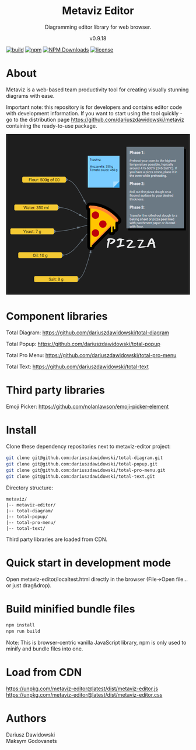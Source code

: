 <h1 align="center">
Metaviz Editor
</h1>
<p align="center">
Diagramming editor library for web browser.
</p>
<p align="center">
v0.9.18
</p>

[![build](https://github.com/dariuszdawidowski/metaviz-editor/actions/workflows/build.yml/badge.svg)](https://github.com/dariuszdawidowski/metaviz-editor/actions/workflows/build.yml)
[![npm](https://img.shields.io/npm/v/metaviz-editor)](https://www.npmjs.com/package/metaviz-editor)
[![NPM Downloads](https://img.shields.io/npm/dm/metaviz-editor)](https://www.npmjs.com/package/metaviz-editor)
[![license](https://img.shields.io/github/license/dariuszdawidowski/metaviz-editor?color=9cf)](./LICENSE)

# About

Metaviz is a web-based team productivity tool for creating visually stunning diagrams with ease.

Important note: this repository is for developers and contains editor code with development information.
If you want to start using the tool quickly - go to the distribution page https://github.com/dariuszdawidowski/metaviz containing the ready-to-use package.

<img src="https://raw.githubusercontent.com/dariuszdawidowski/metaviz-editor/main/metaviz-editor-showcase.png" />

# Component libraries

Total Diagram: https://github.com/dariuszdawidowski/total-diagram

Total Popup: https://github.com/dariuszdawidowski/total-popup

Total Pro Menu: https://github.com/dariuszdawidowski/total-pro-menu

Total Text: https://github.com/dariuszdawidowski/total-text

# Third party libraries

Emoji Picker: https://github.com/nolanlawson/emoji-picker-element

# Install

Clone these dependency repositories next to metaviz-editor project:
```bash
git clone git@github.com:dariuszdawidowski/total-diagram.git
git clone git@github.com:dariuszdawidowski/total-popup.git
git clone git@github.com:dariuszdawidowski/total-pro-menu.git
git clone git@github.com:dariuszdawidowski/total-text.git
```

Directory structure:
```
metaviz/
|-- metaviz-editor/
|-- total-diagram/
|-- total-popup/
|-- total-pro-menu/
|-- total-text/
```

Third party libraries are loaded from CDN.

# Quick start in development mode

Open metaviz-editor/localtest.html directly in the browser (File->Open file... or just drag&drop).

# Build minified bundle files

```bash
npm install
npm run build
```
Note: This is browser-centric vanilla JavaScript library, npm is only used to minify and bundle files into one.

# Load from CDN

https://unpkg.com/metaviz-editor@latest/dist/metaviz-editor.js  
https://unpkg.com/metaviz-editor@latest/dist/metaviz-editor.css

# Authors

Dariusz Dawidowski  
Maksym Godovanets
